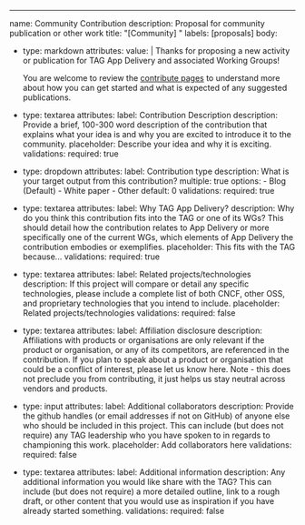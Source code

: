 ---
name: Community Contribution
description: Proposal for community publication or other work
title: "[Community] <Short description>"
labels: [proposals]
body:
- type: markdown
  attributes:
    value: |
     Thanks for proposing a new activity or publication for TAG App Delivery and associated Working Groups!
     
     You are welcome to review the [contribute pages](https://tag-app-delivery.cncf.io/contribute/) to understand more about how you can get started and what is expected of any suggested publications.
- type: textarea
  attributes:
    label: Contribution Description
    description: Provide a brief, 100-300 word description of the contribution that explains what your idea is and why you are excited to introduce it to the community.
    placeholder: Describe your idea and why it is exciting.
  validations:
    required: true
- type: dropdown
  attributes:
    label: Contribution type
    description: What is your target output from this contribution?
    multiple: true
    options:
        - Blog (Default)
        - White paper
        - Other
      default: 0
    validations:
      required: true
- type: textarea
  attributes:
    label: Why TAG App Delivery?
    description:  Why do you think this contribution fits into the TAG or one of its WGs? This should detail how the contribution relates to App Delivery or more specifically one of the current WGs, which elements of App Delivery the contribution embodies or exemplifies.
    placeholder: This fits with the TAG because...
  validations:
    required: true
- type: textarea
  attributes:
    label: Related projects/technologies
    description: If this project will compare or detail any specific technologies, please include a complete list of both CNCF, other OSS, and proprietary technologies that you intend to include.
  placeholder: Related projects/technologies
  validations:
    required: false
- type: textarea
  attributes:
    label: Affiliation disclosure
    description: Affiliations with products or organisations are only relevant if the product or organisation, or any of its competitors, are referenced in the contribution. If you plan to speak about a product or organisation that could be a conflict of interest, please let us know here. Note - this does not preclude you from contributing, it just helps us stay neutral across vendors and products.
- type: input
  attributes:
    label: Additional collaborators
    description: Provide the github handles (or email addresses if not on GitHub) of anyone else who should be included in this project. This can include (but does not require) any TAG leadership who you have spoken to in regards to championing this work.
    placeholder: Add collaborators here
  validations:
    required: false
- type: textarea
  attributes:
    label: Additional information
    description: Any additional information you would like share with the TAG? This can include (but does not require) a more detailed outline, link to a rough draft, or other content that you would use as inspiration if you have already started something.
  validations:
    required: false

